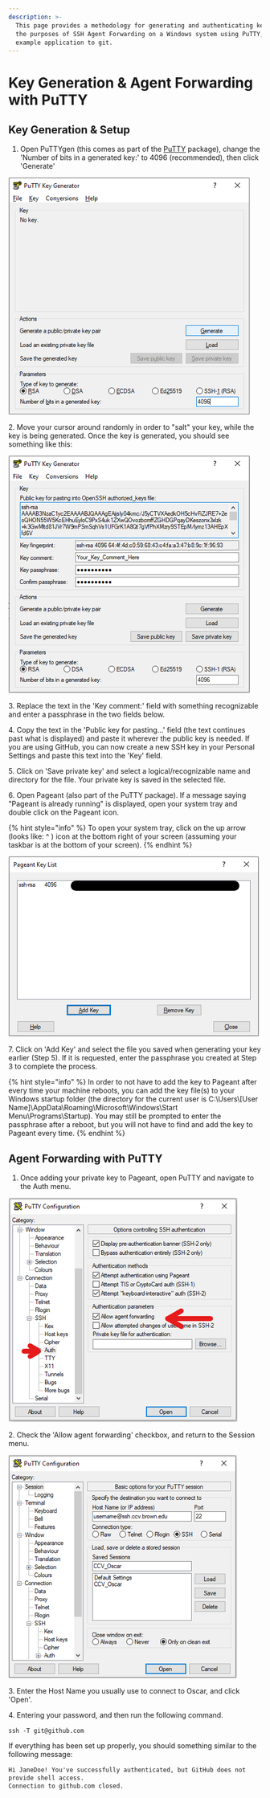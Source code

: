 ```yaml
---
description: >-
  This page provides a methodology for generating and authenticating keys for
  the purposes of SSH Agent Forwarding on a Windows system using PuTTY, with an
  example application to git.
---
```


# Key Generation & Agent Forwarding with PuTTY

## Key Generation & Setup

1. Open PuTTYgen (this comes as part of the [PuTTY](https://www.chiark.greenend.org.uk/\~sgtatham/putty/latest.html) package), change the 'Number of bits in a generated key:' to 4096 (recommended), then click 'Generate'

![](<../../.gitbook/assets/image (4).png>)

2\. Move your cursor around randomly in order to "salt" your key, while the key is being generated. Once the key is generated, you should see something like this:

![](<../../.gitbook/assets/image (6).png>)

3\. Replace the text in the 'Key comment:' field with something recognizable and enter a passphrase in the two fields below. 

4\. Copy the text in the 'Public key for pasting...' field (the text continues past what is displayed) and paste it wherever the public key is needed. If you are using GitHub, you can now create a new SSH key in your Personal Settings and paste this text into the 'Key' field. 

5\. Click on 'Save private key' and select a logical/recognizable name and directory for the file. Your private key is saved in the selected file.

6\. Open Pageant (also part of the PuTTY package). If a message saying "Pageant is already running" is displayed, open your system tray and double click on the Pageant icon.

{% hint style="info" %}
To open your system tray, click on the up arrow (looks like: ^ ) icon at the bottom right of your screen (assuming your taskbar is at the bottom of your screen).
{% endhint %}

![](<../../.gitbook/assets/image (5).png>)

7\. Click on 'Add Key' and select the file you saved when generating your key earlier (Step 5). If it is requested, enter the passphrase you created at Step 3 to complete the process.

{% hint style="info" %}
In order to not have to add the key to Pageant after every time your machine reboots, you can add the key file(s) to your Windows startup folder (the directory for the current user is C:\Users\\\[User Name]\AppData\Roaming\Microsoft\Windows\Start Menu\Programs\Startup). You may still be prompted to enter the passphrase after a reboot, but you will not have to find and add the key to Pageant every time.
{% endhint %}

## Agent Forwarding with PuTTY

1. Once adding your private key to Pageant, open PuTTY and navigate to the Auth menu.

![](<../../.gitbook/assets/image (3).png>)

2\. Check the 'Allow agent forwarding' checkbox, and return to the Session menu.

![](<../../.gitbook/assets/image (7).png>)

3\. Enter the Host Name you usually use to connect to Oscar, and click 'Open'. 

4\. Entering your password, and then run the following command.

```
ssh -T git@github.com
```

If everything has been set up properly, you should something similar to the following message:

```
Hi JaneDoe! You've successfully authenticated, but GitHub does not provide shell access.
Connection to github.com closed.
```
